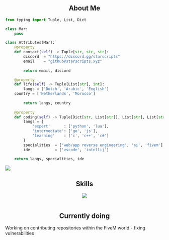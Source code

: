 <!-- <p align="center">
    <img alt="" src=https://img.shields.io/github/stars/mardev-xyz?style=for-the-badge&?affiliations=OWNER%2CCOLLABORATOR />
    <img alt="" src=https://komarev.com/ghpvc/?username=mardev-xyz&style=for-the-badge />
</p> -->


<h2 align="center">About Me </h2>

```python
from typing import Tuple, List, Dict

class Mar:
    pass

class Attributes(Mar):
    @property
    def contact(self) -> Tuple[str, str, str]:
        discord  = "https://discord.gg/starscripts"
        email    = "github@starscripts.xyz"
	    
        return email, discord

    @property
    def life(self) -> Tuple[List[str], int]:
        langs = ['Dutch', 'Arabic', 'English']
	country = ['Netherlands', 'Morocco']
		
        return langs, country
	
    @property
    def coding(self) -> Tuple[Dict[str, List[str]], List[str], List[str], Dict[str]]:
        langs = {
            'expert'      : ['python', 'lua'],
            'intermediate': ['go', 'js'],
            'learning'    : ['c', 'c++', 'c#']
        }
        specialities  = ['web/app reverse engineering', 'ai', 'fivem']
        ide           = ['vscode', 'intellij']

	return langs, specialities, ide
```

![](https://komarev.com/ghpvc/?username=mardev-xyz)

<h2 align="center">Skills </h2>

<p align="center">
  <a href="https://skillicons.dev">
    <img src="https://skillicons.dev/icons?i=python,golang,vscode,androidstudio,c,cs,cpp,js,css,html" />
  </a>
</p>

<p href="https://discord.gg/starscripts" align="center">
    <img alt="" src="https://github-readme-stats.vercel.app/api?username=mardev-xyz&theme=tokyonight&show_icons=true">
</p>

<h2 align="center">Currently doing </h2>
		Working on contributing repositories within the FiveM world - fixing vulnerabilities
